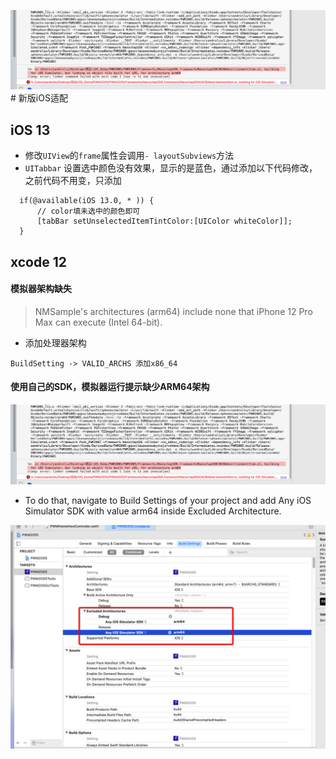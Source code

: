 ![](/assets/Snip20201202_27.png)# 新版iOS适配

## iOS 13
- 修改`UIView`的`frame`属性会调用`- layoutSubviews`方法
- `UITabbar` 设置选中颜色没有效果，显示的是蓝色，通过添加以下代码修改，之前代码不用变，只添加  


```objc
  if(@available(iOS 13.0, * )) {
      // color填未选中的颜色即可
      [tabBar setUnselectedItemTintColor:[UIColor whiteColor]];
  }
```

## xcode 12

#### 模拟器架构缺失

> NMSample's architectures (arm64) include none that iPhone 12 Pro Max can execute (Intel 64-bit).

- 添加处理器架构

```
BuildSetting -> VALID_ARCHS 添加x86_64
```
#### 使用自己的SDK，模拟器运行提示缺少ARM64架构

![](/assets/Snip20201202_27.png)

- To do that, navigate to Build Settings of your project and add Any iOS Simulator SDK with value arm64 inside Excluded Architecture.

![](/assets/Snip20201202_28.png)